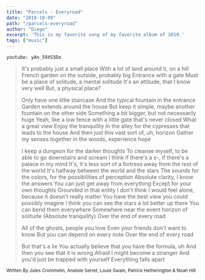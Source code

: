 ```yaml
---
title: "Parcels - Everyroad"
date: "2019-10-09"
path: "/parcels-everyroad"
author: "Diego"
excerpt: 'This is my favorite song of my favorite album of 2019.'
tags: ["music"]
---
```


`youtube: yAn_59XS5Do`

> It's probably just a small place
> With a lot of land around it, on a hill
> French garden on the outside, probably big
> Entrance with a gate
> Must be a place of solitude, a mental solitude
> It's an attitude, that I know very well
> But, a physical place?
> 
> Only have one little staircase
> And the typical fountain in the entrance
> Garden extends around the house
> But keep it simple, maybe another fountain on the other side
> Something a bit bigger, but not necessarily huge
> Yeah, like a low fence with a little gate that's never closed
> What a great view
> Enjoy the tranquility
> In the alley for the cypresses that leads to the house
> And then just this vast sort of, uh, horizon
> Gather my senses together in the woods, experience hope
> 
> I keep a dungeon for the darker thoughts
> To cleanse myself, to be able to go downstairs and scream
> I think if there's a s-, if there's a palace in my mind
> It's, it's less sort of a fortress away from the rest of the world
> It's halfway between the world and the stars
> The sounds for the colors, for the possibilities of perception
> Absolute clarity, I know the answers
> You can just get away from everything
> Except for your own thoughts
> Grounded in that entity
> I don't think I would feel alone, because it doesn't really matter
> You have the best view you could possibly imagine
> I think you can see the stars a lot better up there
> You can bend them everywhere
> Somewhere near the event horizon of solitude
> (Absolute tranquility)
> Over the end of every road
> 
> All of the ghosts, people you love
> Even your friends don't want to know
> But you can depend on every note
> Over the end of every road
> 
> But that's a lie
> You actually believe that you have the formula, uh
> And then you see that it is wrong
> Afraid I might become a stranger
> And you'd just be trapped with yourself
> Everything falls apart

<small>
Written By Jules Crommelin, Anatole Serret, Louie Swain, Patrick Hetherington & Noah Hill
</small>
